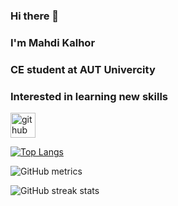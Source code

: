 ### Hi there 👋
### I'm Mahdi Kalhor
### CE student at AUT Univercity
### Interested in learning new skills

[<img src='https://cdn.jsdelivr.net/npm/simple-icons@3.0.1/icons/github.svg' alt='github' height='40'>](https://github.com/mahdikalhor1)  

[![Top Langs](https://github-readme-stats.vercel.app/api/top-langs/?username=mahdikalhor1)](https://github.com/anuraghazra/github-readme-stats)

![GitHub metrics](https://metrics.lecoq.io/mahdikalhor1)  

![GitHub streak stats](https://streak-stats.demolab.com/?user=mahdikalhor1)  
